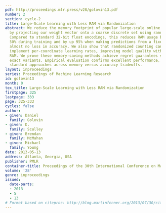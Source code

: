 ```yaml
---
pdf: http://proceedings.mlr.press/v28/golovin13.pdf
number: 2
section: cycle-2
title: Large-Scale Learning with Less RAM via Randomization
abstract: We reduce the memory footprint of popular large-scale online learning methods
  by projecting our weight vector onto a coarse discrete set using randomized rounding.
  Compared to standard 32-bit float encodings, this reduces RAM usage by more than
  50% during training and by up 95% when making predictions from a fixed model, with
  almost no loss in accuracy. We also show that randomized counting can be used to
  implement per-coordinate learning rates, improving model quality with little additional
  RAM. We prove these memory-saving methods achieve regret guarantees similar to their
  exact variants. Empirical evaluation confirms excellent performance, dominating
  standard approaches across memory versus accuracy tradeoffs.
layout: inproceedings
series: Proceedings of Machine Learning Research
id: golovin13
month: 0
tex_title: Large-Scale Learning with Less RAM via Randomization
firstpage: 325
lastpage: 333
page: 325-333
cycles: false
author:
- given: Daniel
  family: Golovin
- given: D.
  family: Sculley
- given: Brendan
  family: McMahan
- given: Michael
  family: Young
date: 2013-05-13
address: Atlanta, Georgia, USA
publisher: PMLR
container-title: Proceedings of the 30th International Conference on Machine Learning
volume: '28'
genre: inproceedings
issued:
  date-parts:
  - 2013
  - 5
  - 13
# Format based on citeproc: http://blog.martinfenner.org/2013/07/30/citeproc-yaml-for-bibliographies/
---
```

